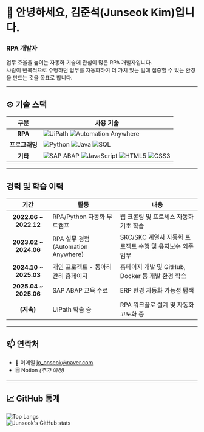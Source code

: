 # 👋 안녕하세요, 김준석(Junseok Kim)입니다.

### RPA 개발자  
업무 효율을 높이는 자동화 기술에 관심이 많은 RPA 개발자입니다.  
사람이 반복적으로 수행하던 업무를 자동화하여 더 가치 있는 일에 집중할 수 있는 환경을 만드는 것을 목표로 합니다.

---

## ⚙️ 기술 스택

| 구분 | 사용 기술 |
|:------:|------------|
| **RPA** | ![UiPath](https://img.shields.io/badge/UiPath-0078D7?style=for-the-badge&logo=uipath&logoColor=white) ![Automation Anywhere](https://img.shields.io/badge/Automation%20Anywhere-FF6C37?style=for-the-badge&logo=automationanywhere&logoColor=white) |
| **프로그래밍** | ![Python](https://img.shields.io/badge/Python-3776AB?style=for-the-badge&logo=python&logoColor=white) ![Java](https://img.shields.io/badge/Java-007396?style=for-the-badge&logo=openjdk&logoColor=white) ![SQL](https://img.shields.io/badge/SQL-4479A1?style=for-the-badge&logo=postgresql&logoColor=white)|
| **기타** | ![SAP ABAP](https://img.shields.io/badge/SAP%20ABAP-0FAAFF?style=for-the-badge&logo=sap&logoColor=white) ![JavaScript](https://img.shields.io/badge/JavaScript-F7DF1E?style=for-the-badge&logo=javascript&logoColor=black) ![HTML5](https://img.shields.io/badge/HTML5-E34F26?style=for-the-badge&logo=html5&logoColor=white) ![CSS3](https://img.shields.io/badge/CSS3-1572B6?style=for-the-badge&logo=css3&logoColor=white) |

---

## 경력 및 학습 이력

| 기간 | 활동 | 내용 |
|:------:|------|------|
| **2022.06 ~ 2022.12** | RPA/Python 자동화 부트캠프 | 웹 크롤링 및 프로세스 자동화 기초 학습 |
| **2023.02 ~ 2024.06** | RPA 실무 경험 (Automation Anywhere) | SKC/SKC 계열사 자동화 프로젝트 수행 및 유지보수 외주 업무 |
| **2024.10 ~ 2025.03** | 개인 프로젝트 - 동아리 관리 홈페이지 | 홈페이지 개발 및 GitHub, Docker 등 개발 환경 학습 |
| **2025.04 ~ 2025.06** | SAP ABAP 교육 수료 | ERP 환경 자동화 가능성 탐색 |
| **(지속)** | UiPath 학습 중 | RPA 워크플로 설계 및 자동화 고도화 중 |

---

## 📫 연락처

- 📧 이메일 [jo_onseok@naver.com](mailto:jo_onseok@naver.com)  
- 🗒️ Notion *(추가 예정)*  

---

## 📈 GitHub 통계

![Top Langs](https://github-readme-stats.vercel.app/api/top-langs/?username=joonseok-kim&layout=compact&theme=tokyonight)  
![Junseok's GitHub stats](https://github-readme-stats.vercel.app/api?username=joonseok-kim&show_icons=true&theme=tokyonight)
